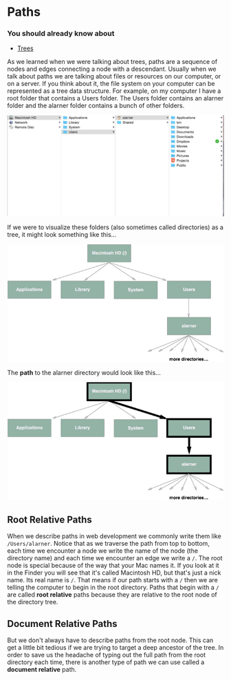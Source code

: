 # Paths

### You should already know about
* [Trees](../trees/README.md)

As we learned when we were talking about trees, paths are a sequence of nodes and edges connecting a node with a descendant. Usually when we talk about paths we are talking about files or resources on our computer, or on a server. If you think about it, the file system on your computer can be represented as a tree data structure. For example, on my computer I have a root folder that contains a Users folder. The Users folder contains an alarner folder and the alarner folder contains a bunch of other folders.

![Folder Tree](folder-tree.png)

If we were to visualize these folders (also sometimes called directories) as a tree, it might look something like this...

![Directory Tree](directory-tree.png)

The **path** to the alarner directory would look like this...

![Directory Tree Path](directory-tree-path.png)

## Root Relative Paths
When we describe paths in web development we commonly write them like `/Users/alarner`. Notice that as we traverse the path from top to bottom, each time we encounter a node we write the name of the node (the directory name) and each time we encounter an edge we write a `/`. The root node is special because of the way that your Mac names it. If you look at it in the Finder you will see that it's called Macintosh HD, but that's just a nick name. Its real name is `/`. That means if our path starts with a `/` then we are telling the computer to begin in the root directory. Paths that begin with a `/` are called **root relative** paths because they are relative to the root node of the directory tree.

## Document Relative Paths
But we don't always have to describe paths from the root node. This can get a little bit tedious if we are trying to target a deep ancestor of the tree. In order to save us the headache of typing out the full path from the root directory each time, there is another type of path we can use called a **document relative** path.